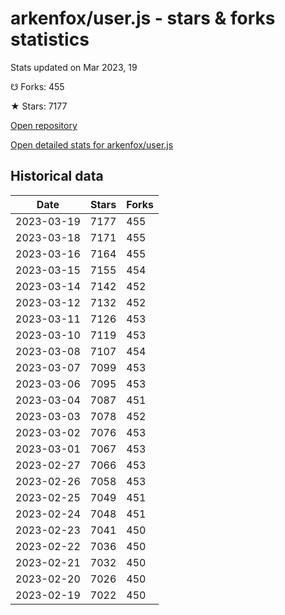 # arkenfox/user.js - stars & forks statistics

Stats updated on Mar 2023, 19

☋ Forks: 455

★ Stars: 7177

[Open repository](https://github.com/arkenfox/user.js)

[Open detailed stats for arkenfox/user.js](https://reviewgithub.com/rep/arkenfox/user.js)

## Historical data
| Date | Stars | Forks |
|------|-------|-------|
| 2023-03-19 | 7177 | 455 | 
| 2023-03-18 | 7171 | 455 | 
| 2023-03-16 | 7164 | 455 | 
| 2023-03-15 | 7155 | 454 | 
| 2023-03-14 | 7142 | 452 | 
| 2023-03-12 | 7132 | 452 | 
| 2023-03-11 | 7126 | 453 | 
| 2023-03-10 | 7119 | 453 | 
| 2023-03-08 | 7107 | 454 | 
| 2023-03-07 | 7099 | 453 | 
| 2023-03-06 | 7095 | 453 | 
| 2023-03-04 | 7087 | 451 | 
| 2023-03-03 | 7078 | 452 | 
| 2023-03-02 | 7076 | 453 | 
| 2023-03-01 | 7067 | 453 | 
| 2023-02-27 | 7066 | 453 | 
| 2023-02-26 | 7058 | 453 | 
| 2023-02-25 | 7049 | 451 | 
| 2023-02-24 | 7048 | 451 | 
| 2023-02-23 | 7041 | 450 | 
| 2023-02-22 | 7036 | 450 | 
| 2023-02-21 | 7032 | 450 | 
| 2023-02-20 | 7026 | 450 | 
| 2023-02-19 | 7022 | 450 | 

